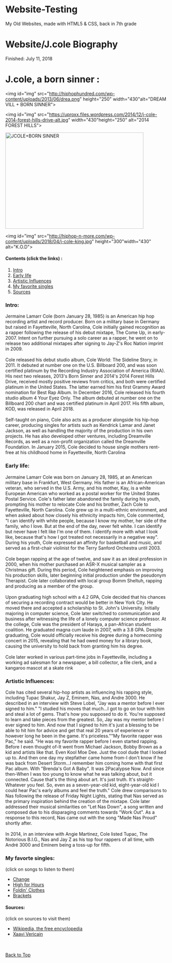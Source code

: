 # Website-Testing

My Old Websites, made with HTML5 & CSS, back in 7th grade

# Website/J.cole Biography

Finished: July 11, 2018

<!DOCTYPE html>
<html>
<head>
<title>Page Title</title>
<!--
p1  http://hiphophundred.com/wp-content/uploads/2013/06/drea.png
p2  https://pbs.twimg.com/profile_images/798738661294608384/KdcoeAU3_400x400.jpg
p3  https://fanart.tv/fanart/music/875203e1-8e58-4b86-8dcb-7190faf411c5/hdmusiclogo/cole-j-50a3dac96d6fa.png
http://hiphop-n-more.com/wp-content/uploads/2018/04/j-cole-king.jpg
-->
<style>

body,a,#click{

color:#C1B054;
font-family:Arial;
background-color:#191919;

}

#contents{

margin-bottom:40px;

}


#c{

display:inline;
margin:40px;


}

h3,h4{

color:#181818;
background-color:#FFDF00;
}

h1{

color:#FFDF00;
margin-left:15px;

}


.partone,.partthree,.parttwo{

padding:10px;

}


#img{

margin:14px;

border:2px solid #C1B054;

margin-top:6px;

}

#ed{

border:2px solid #C1B054;
padding:3px;
margin-bottom:2px;


}


</style>
</head>
<body>

<h1 id="top">J.cole, a born sinner    :</h1>

<img id="img" src="http://hiphophundred.com/wp-content/uploads/2013/06/drea.png" height="250" width="430"alt="DREAM VILL + BORN SINNER">

<img id="img" src="https://uproxx.files.wordpress.com/2014/12/j-cole-2014-forest-hills-drive-alt.jpg" width="430"height="250" alt="2014 FOREST HILLS">

<img id="img" src="https://mylifethroughalens6.files.wordpress.com/2011/12/j-cole.png" width="430" height="300" alt="JCOLE+BORN SINNER">

<img id="img" src="http://hiphop-n-more.com/wp-content/uploads/2018/04/j-cole-king.jpg" height="300"width="430" alt="K.O.D">


<h4 id="contents">Contents (click the links) :</h4>

<ol>
<li id="c"><a href="#intro">Intro</a></li>

<li id="c"><a href="#earlylife">Early life</a></li>

<li id="c"><a href="#artinf">Artistic Influences</a></li>

<li id="c"><a href="#mfs">My favorite singles</a></li>

<li id="c"><a href="#sources">Sources</a></li>
</ol>


<!--1st part (start)-->

<div class="partone">
<h3 id="intro">Intro:</h3>
<p>Jermaine Lamarr Cole (born January 28, 1985) is an American hip hop recording artist and record producer. Born on a military base in Germany but raised in Fayetteville, North Carolina, Cole initially gained recognition as a rapper following the release of his debut mixtape, The Come Up, in early-2007. Intent on further pursuing a solo career as a rapper, he went on to release two additional mixtapes after signing to Jay-Z's Roc Nation imprint in 2009.
<br>
<br>
Cole released his debut studio album, Cole World: The Sideline Story, in 2011. It debuted at number one on the U.S. Billboard 200, and was soon certified platinum by the Recording Industry Association of America (RIAA). His next two releases, 2013's Born Sinner and 2014's 2014 Forest Hills Drive, received mostly positive reviews from critics, and both were certified platinum in the United States. The latter earned him his first Grammy Award nomination for Best Rap Album. In December 2016, Cole released his fourth studio album 4 Your Eyez Only. The album debuted at number one on the Billboard 200 chart and was certified platinum in April 2017. His fifth album, KOD, was released in April 2018.
<br>
<br>
Self-taught on piano, Cole also acts as a producer alongside his hip-hop career, producing singles for artists such as Kendrick Lamar and Janet Jackson, as well as handling the majority of the production in his own projects. He has also developed other ventures, including Dreamville Records, as well as a non-profit organization called the Dreamville Foundation. In January 2015, Cole decided to house single mothers rent-free at his childhood home in Fayetteville, North Carolina</p>
</div>


<!--2nd part-->
<div class="parttwo">

<h3 id="earlylife">Early life:</h3>
<p>Jermaine Lamarr Cole was born on January 28, 1985, at an American military base in Frankfurt, West Germany. His father is an African-American veteran, who served in the U.S. Army, and his mother, Kay, is a white European American who worked as a postal worker for the United States Postal Service. Cole's father later abandoned the family during his youth, prompting his mother to relocate Cole and his brother, Zach Cole to Fayetteville, North Carolina. Cole grew up in a multi-ethnic environment, and when asked about how closely his ethnicity impacts him, Cole commented, "I can identify with white people, because I know my mother, her side of the family, who I love. But at the end of the day, never felt white. I can identify but never have I felt like I'm one of them. I identify more with what I look like, because that's how I got treated not necessarily in a negative way". During his youth, Cole expressed an affinity for basketball and music, and served as a first-chair violinist for the Terry Sanford Orchestra until 2003.
<br>
<br>
Cole began rapping at the age of twelve, and saw it as an ideal profession in 2000, when his mother purchased an ASR-X musical sampler as a Christmas gift. During this period, Cole heightened emphasis on improving his production skills, later beginning initial production under the pseudonym Therapist. Cole later collaborated with local group Bomm Sheltuh, rapping and producing as a member of the group.
<br>
<br>
Upon graduating high school with a 4.2 GPA, Cole decided that his chances of securing a recording contract would be better in New York City. He moved there and accepted a scholarship to St. John's University. Initially majoring in computer science, Cole later switched to communication and business after witnessing the life of a lonely computer science professor. At the college, Cole was the president of Haraya, a pan-African student coalition. He graduated magna cum laude in 2007, with a 3.8 GPA. Despite graduating, Cole would officially receive his degree during a homecoming concert in 2015, revealing that he had owed money for a library book, causing the university to hold back from granting him his degree. 
<br>
<br>
Cole later worked in various part-time jobs in Fayetteville, including a working ad salesman for a newspaper, a bill collector, a file clerk, and a kangaroo mascot at a skate rink</p>
</div>



<!--3rd part-->
<div class="partthree">


<h3 id="artinf">Artistic Influences:</h3>


<p>Cole has cited several hip-hop artists as influencing his rapping style, including Tupac Shakur, Jay Z, Eminem, Nas, and Andre 3000. He described in an interview with Steve Lobel, "Jay was a mentor before I ever signed to him." "I studied his moves that much...I got to go on tour with him and steal a lot of gems. That's how you supposed to do it. You're supposed to learn and take pieces from the greatest. So, Jay was my mentor before I ever signed to him. And now that I signed to him it's just a blessing to be able to hit him for advice and get that real 20 years of experience or however long he been in the game. It's priceless.""My favorite rapper was Pac," he said. "He was my favorite rapper before I even started rapping. Before I even thought of-It went from Michael Jackson, Bobby Brown as a kid and artists like that. Even Kool Moe Dee. Just the cool dude that I looked up to. And then one day my stepfather came home from-I don't know if he was back from Desert Storm...I remember him coming home with that first Pac album. With "Brenda's Got A Baby". It was 2Pacalypse Now. And since then-When I was too young to know what he was talking about, but it connected. Cause that's the thing about art. It's just truth. It's straight-Whatever you feel. So, even as a seven-year-old kid, eight-year-old kid I could hear Pac's early albums and feel the truth." Cole drew comparisons to Nas following the release of Friday Night Lights, stating that Nas served as the primary inspiration behind the creation of the mixtape. Cole later addressed their musical similarities on "Let Nas Down", a song written and composed due to his disparaging comments towards "Work Out". As a response to this record, Nas came out with the song "Made Nas Proud" shortly after. 
<br>
<br>
In 2014, in an interview with Angie Martinez, Cole listed Tupac, The Notorious B.I.G., Nas and Jay Z as his top four rappers of all time, with André 3000 and Eminem being a toss-up for fifth.</p>
</div>


<!--4th part-->
<div class="partfour">

<h3 id="mfs">My favorte singles:</h3>
<p id="click">(click on songs to listen to them)</p>

<ul>
<li><a href="https://youtu.be/cZ0BEJricd8" target="new page">Change</a></li>
<li><a href="https://youtu.be/ujqtE3xd_f8" target="new page">High for Hours</a></li>
<li><a href="https://youtu.be/t3x9IcFVPAI" target="new page">Foldin' Clothes</a></li>
<li><a href="https://youtu.be/Fbx-C6IqFJ8" target="new page">Brackets</a></li>
</ul>
</div>


<!--5th part (end)-->
<div class="partfive">

<h4 id="sources">Sources:</h4>
<p id="click">(click on sources to visit them)</p>

<ul>
<li><a href="https://en.wikipedia.org/wiki/J._Cole" target="new page">Wikipedia, the free encyclopedia</a></li>
<li><a href="http://www.brooklyneagle.com/articles/2015/3/16/battle-robot-domination-life-lessons-learned" target="new page">Xaavi Vericain</a></li>
</ul>
</div>
<br>
<br>
<a id="ed"  href="#top">Back to Top</a>


</body>
</html>

